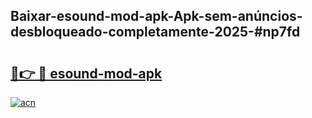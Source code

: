 ## Baixar-esound-mod-apk-Apk-sem-anúncios-desbloqueado-completamente-2025-#np7fd

# <h2><a href="https://ainizakaria.my?title=esound-mod-apk&ref=20M">🔗👉 🔴 esound-mod-apk</a></h2>

[![acn](https://github.com/user-attachments/assets/0f9c940e-d8b0-45ae-aac7-cd30a18b3e1c)](https://ainizakaria.my?title=esound-mod-apk&ref=20M)

